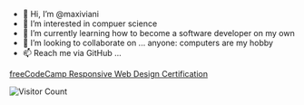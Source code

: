 - 👋 Hi, I’m @maxiviani
- 👀 I’m interested in compuer science
- 🌱 I’m currently learning how to become a software developer on my own 
- 💞️ I’m looking to collaborate on ... anyone: computers are my hobby
- 📫 Reach me via GitHub ...

[freeCodeCamp Responsive Web Design Certification](https://www.freecodecamp.org/italian/certification/maxiviani/responsive-web-design)


![Visitor Count](https://profile-counter.glitch.me/maxiviani/count.svg)
<!---
maxiviani/maxiviani is a ✨ special ✨ repository because its `README.md` (this file) appears on your GitHub profile.
You can click the Preview link to take a look at your changes.
--->
